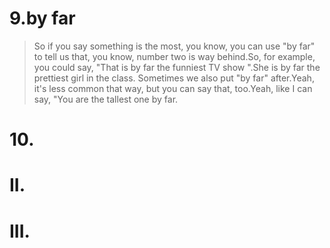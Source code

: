 

# 9.by far
> So if you say something is the most, you know, you can use "by far" to tell us that, you know, number two is way behind.So, for example, you could say, "That is by far the funniest TV show ".She is by far the prettiest girl in the class. Sometimes we also put "by far" after.Yeah, it's less common that way, but you can say that, too.Yeah, like I can say, "You are the tallest one by far.

# 10.

# II.
# III.













